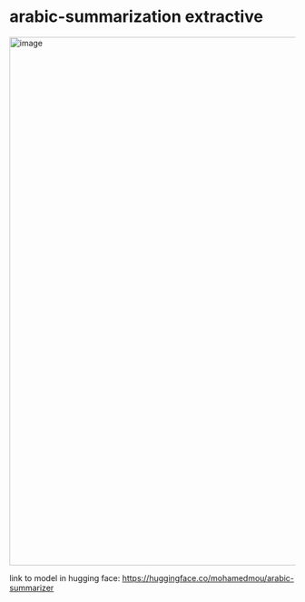 # arabic-summarization extractive 

<img width="931" alt="image" src="https://github.com/user-attachments/assets/1c24ea0f-8df4-47f3-960e-2989c8a2cca6" />


link to model in hugging face:
https://huggingface.co/mohamedmou/arabic-summarizer

